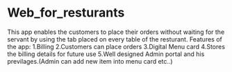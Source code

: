 # Web_for_resturants
This app enables the customers to place their orders without waiting for the servant by using the tab placed on every table of 
the resturant.
Features of the app:
  1.Billing
  2.Customers can place orders
  3.Digital Menu card
  4.Stores the billing details for future use
  5.Well designed Admin portal and his previlages.(Admin can add new item into menu card etc..)
